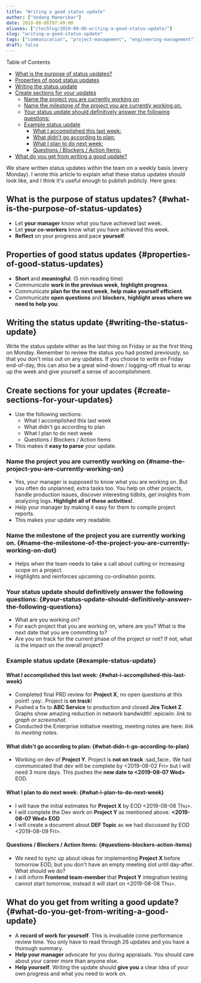 ```yaml
---
title: "Writing a good status update"
author: ["Vedang Manerikar"]
date: 2019-08-06T07:49:00
aliases: ["/techlog/2019-08-06-writing-a-good-status-update/"]
slug: "writing-a-good-status-update"
tags: ["communication", "project-management", "engineering-management"]
draft: false
---
```


<div class="ox-hugo-toc toc">

<div class="heading">Table of Contents</div>

- [What is the purpose of status updates?](#what-is-the-purpose-of-status-updates)
- [Properties of good status updates](#properties-of-good-status-updates)
- [Writing the status update](#writing-the-status-update)
- [Create sections for your updates](#create-sections-for-your-updates)
    - [Name the project you are currently working on](#name-the-project-you-are-currently-working-on)
    - [Name the milestone of the project you are currently working on.](#name-the-milestone-of-the-project-you-are-currently-working-on-dot)
    - [Your status update should definitively answer the following questions:](#your-status-update-should-definitively-answer-the-following-questions)
    - [Example status update](#example-status-update)
        - [What I accomplished this last week:](#what-i-accomplished-this-last-week)
        - [What didn't go according to plan:](#what-didn-t-go-according-to-plan)
        - [What I plan to do next week:](#what-i-plan-to-do-next-week)
        - [Questions / Blockers / Action Items:](#questions-blockers-action-items)
- [What do you get from writing a good update?](#what-do-you-get-from-writing-a-good-update)

</div>
<!--endtoc-->

We share written status updates within the team on a weekly basis (every Monday). I wrote this article to explain what these status updates should look like, and I think it's useful enough to publish publicly. Here goes:


## What is the purpose of status updates? {#what-is-the-purpose-of-status-updates}

-   Let **your manager** know what you have achieved last week.
-   Let **your co-workers** know what you have achieved this week.
-   **Reflect** on your progress and pace **yourself**.


## Properties of good status updates {#properties-of-good-status-updates}

-   **Short** and **meaningful**. (5 min reading time)
-   Communicate **work in the previous week**, **highlight progress**.
-   Communicate **plan for the next week**, **help make yourself efficient**.
-   Communicate **open questions** and **blockers**, **highlight areas where we need to help you**.


## Writing the status update {#writing-the-status-update}

Write the status update either as the last thing on Friday or as the first thing on Monday. Remember to review the status you had posted previously, so that you don't miss out on any updates. If you choose to write on Friday end-of-day, this can also be a great wind-down / logging-off ritual to wrap up the week and give yourself a sense of accomplishment.


## Create sections for your updates {#create-sections-for-your-updates}

-   Use the following sections:
    -   What I accomplished this last week
    -   What didn't go according to plan
    -   What I plan to do next week
    -   Questions / Blockers / Action Items
-   This makes it **easy to parse** your update.


### Name the project you are currently working on {#name-the-project-you-are-currently-working-on}

-   Yes, your manager is supposed to know what you are working on. But you often do unplanned, extra tasks too. You help on other projects, handle production issues, discover interesting tidbits, get insights from analyzing logs. **Highlight all of these activities!**.
-   Help your manager by making it easy for them to compile project reports.
-   This makes your update very readable.


### Name the milestone of the project you are currently working on. {#name-the-milestone-of-the-project-you-are-currently-working-on-dot}

-   Helps when the team needs to take a call about cutting or increasing scope on a project.
-   Highlights and reinforces upcoming co-ordination points.


### Your status update should definitively answer the following questions: {#your-status-update-should-definitively-answer-the-following-questions}

-   What are you working on?
-   For each project that you are working on, where are you? What is the next date that you are committing to?
-   Are you on track for the current phase of the project or not? If not, what is the impact on the overall project?


### Example status update {#example-status-update}


#### What I accomplished this last week: {#what-i-accomplished-this-last-week}

-   Completed final PRD review for **Project X**, no open questions at this point! :yay:. Project is **on track**!
-   Pushed a fix to **ABC Service** to production and closed **Jira Ticket Z**. Graphs show amazing reduction in network bandwidth! :epicwin: _link to graph or screenshot_.
-   Conducted the Enterprise initiative meeting, meeting notes are here: _link to meeting notes_.


#### What didn't go according to plan: {#what-didn-t-go-according-to-plan}

-   Working on dev of **Project Y**. Project is **not on track** :sad_face:. We had communicated that dev will be complete by <span class="timestamp-wrapper"><span class="timestamp">&lt;2019-08-02 Fri&gt;</span></span> but I will need 3 more days. This pushes the **new date to <span class="timestamp-wrapper"><span class="timestamp">&lt;2019-08-07 Wed&gt;</span></span>** EOD.


#### What I plan to do next week: {#what-i-plan-to-do-next-week}

-   I will have the initial estimates for **Project X** by EOD <span class="timestamp-wrapper"><span class="timestamp">&lt;2019-08-08 Thu&gt;</span></span>.
-   I will complete the Dev work on **Project Y** as mentioned above. **<span class="timestamp-wrapper"><span class="timestamp">&lt;2019-08-07 Wed&gt; </span></span> EOD**
-   I will create a document about **DEF Topic** as we had discussed by EOD <span class="timestamp-wrapper"><span class="timestamp">&lt;2019-08-09 Fri&gt;</span></span>.


#### Questions / Blockers / Action Items: {#questions-blockers-action-items}

-   We need to sync up about ideas for implementing **Project X** before tomorrow EOD, but you don't have an empty meeting slot until day-after. What should we do?
-   I will inform **Frontend team-member** that **Project Y** integration testing cannot start tomorrow, instead it will start on <span class="timestamp-wrapper"><span class="timestamp">&lt;2019-08-08 Thu&gt;</span></span>.


## What do you get from writing a good update? {#what-do-you-get-from-writing-a-good-update}

-   A **record of work for yourself**. This is invaluable come performance review time. You only have to read through 26 updates and you have a thorough summary.
-   **Help your manager** advocate for you during appraisals. You should care about your career more than anyone else.
-   **Help yourself**. Writing the update should **give you** a clear idea of your own progress and what you need to work on.
